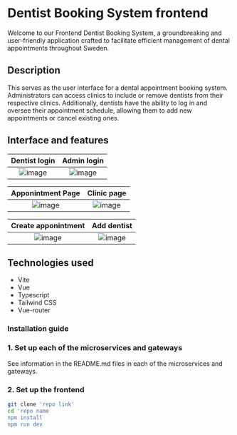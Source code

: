 # Dentist Booking System frontend

Welcome to our Frontend Dentist Booking System, a groundbreaking and user-friendly application crafted to facilitate efficient management of dental appointments throughout Sweden.

## Description

This serves as the user interface for a dental appointment booking system. Administrators can access clinics to include or remove dentists from their respective clinics. Additionally, dentists have the ability to log in and oversee their appointment schedule, allowing them to add new appointments or cancel existing ones.

## Interface and features

|             Dentist login              |              Admin login             |
| :------------------------------------: | :----------------------------------: |
| ![image](/src/assets/dentistLogin.png) | ![image](/src/assets/adminLogin.png) |

|             Apponintment Page             |             Clinic page              |
| :---------------------------------------: | :----------------------------------: |
| ![image](/src/assets/appointmentPage.png) | ![image](/src/assets/clinicPage.png) |

|             Create apponintment             |               Add dentist               |
| :-----------------------------------------: | :-------------------------------------: |
| ![image](/src/assets/createAppointment.png) | ![image](/src/assets/createDentist.png) |



## Technologies used

- Vite
- Vue
- Typescript
- Tailwind CSS
- Vue-router


### Installation guide

### 1. Set up each of the microservices and gateways

See information in the README.md files in each of the microservices and gateways.

### 2. Set up the frontend

```bash
git clone 'repo link'
cd 'repo name
npm install
npm run dev
```
